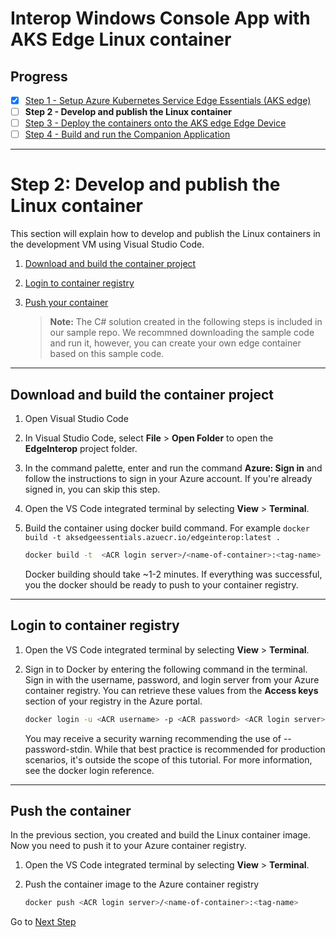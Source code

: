 # Interop Windows Console App with AKS Edge Linux container

## Progress
- [x] [Step 1 - Setup Azure Kubernetes Service Edge Essentials (AKS edge)](/docs/AKS-Lite-Deployment-Guidance.md)
- [ ] **Step 2 - Develop and publish the Linux container**
- [ ] [Step 3 - Deploy the containers onto the AKS edge Edge Device](./DeployContainersOnAKSLiteEdgedevice.md)
- [ ] [Step 4 - Build and run the Companion Application](./Run%20the%20Console%20Application.MD)
---
# Step 2: Develop and publish the Linux container
This section will explain how to develop and publish the Linux containers in the development VM using Visual Studio Code.

1. [Download and build the container project](#ContainerProject)  
1. [Login to container registry](#LoginRegistry)  
1. [Push your container](#PushContainer)   

    > **Note:** 
    > The C# solution created in the following steps is included in our sample repo. We recommned downloading the sample code and run it, however, you can create your own edge container based on this sample code. 

---  
<a name="ContainerProject"></a>  

## Download and build the container project

1. Open Visual Studio Code

1. In Visual Studio Code, select **File** > **Open Folder** to open the **EdgeInterop** project folder. 

1. In the command palette, enter and run the command **Azure: Sign in** and follow the instructions to sign in your Azure account. If you're already signed in, you can skip this step.  

1. Open the VS Code integrated terminal by selecting **View** > **Terminal**.

1. Build the container using docker build command. For example `docker build -t aksedgeessentials.azuecr.io/edgeinterop:latest .`

    ```bash
    docker build -t  <ACR login server>/<name-of-container>:<tag-name> .
    ```
    
    Docker building should take ~1-2 minutes. If everything was successful, you the docker should be ready to push to your container registry. 

---
<a name="LoginRegistry"></a>  

## Login to container registry

1. Open the VS Code integrated terminal by selecting **View** > **Terminal**.

1. Sign in to Docker by entering the following command in the terminal. Sign in with the username, password, and login server from your Azure container registry. You can retrieve these values from the **Access keys** section of your registry in the Azure portal.

   ```bash
   docker login -u <ACR username> -p <ACR password> <ACR login server>
   ```
   You may receive a security warning recommending the use of --password-stdin. While that best practice is recommended for production scenarios, it's outside the scope of this tutorial. For more information, see the docker login reference.

---

<a name="PushContainer"></a>

## **Push the container**  
In the previous section, you created and build the Linux container image. Now you need to push it to your Azure container registry.

1. Open the VS Code integrated terminal by selecting **View** > **Terminal**.

1. Push the container image to the Azure container registry

    ```bash
    docker push <ACR login server>/<name-of-container>:<tag-name>
    ```

Go to [Next Step](./DeployContainersOnAKSLiteEdgedevice.md)